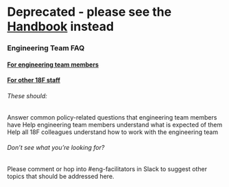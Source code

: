 # Deprecated - please see the [Handbook](https://github.com/theresaanna/handbook/blob/18f-pages-internal/_pages/about-us/teams/engineering.md) instead

### Engineering Team FAQ

#### [For engineering team members](https://github.com/18F/engineering-team-faq/blob/master/for-eng-team-members.md)
#### [For other 18F staff](https://github.com/18F/engineering-team-faq/blob/master/for-everyone.md)

###### These should:
Answer common policy-related questions that engineering team members have
Help engineering team members understand what is expected of them
Help all 18F colleagues understand how to work with the engineering team

###### Don’t see what you’re looking for?
Please comment or hop into #eng-facilitators in Slack to suggest other topics that should be addressed here. 
